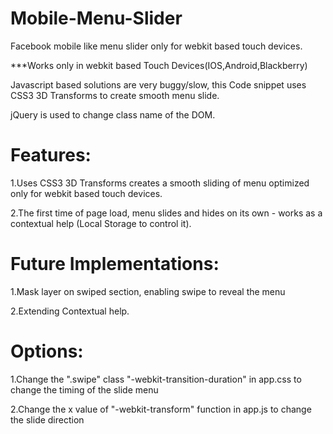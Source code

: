 Mobile-Menu-Slider
==================

Facebook mobile like menu slider only for webkit based touch devices.

***Works only in webkit based Touch Devices(IOS,Android,Blackberry)

Javascript based solutions are very buggy/slow, this Code snippet uses CSS3 3D Transforms to create smooth menu slide. 

jQuery is used to change class name of the DOM. 



Features:
==================

1.Uses CSS3 3D Transforms creates a smooth sliding of menu optimized only for webkit based touch devices.

2.The first time of page load, menu slides and hides on its own - works as a contextual help (Local Storage to control it).



Future Implementations:
==================

1.Mask layer on swiped section, enabling swipe to reveal the menu

2.Extending Contextual help.


Options:
======

1.Change the  ".swipe" class  "-webkit-transition-duration" in app.css to change the timing of the slide menu

2.Change the x value of  "-webkit-transform" function in app.js to change the slide direction